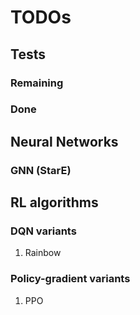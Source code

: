 # TODOs

## Tests

### Remaining

### Done

## Neural Networks

### GNN (StarE)

## RL algorithms

### DQN variants

1. Rainbow

### Policy-gradient variants

1. PPO
